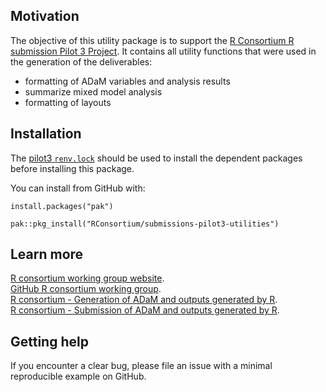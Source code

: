 <!-- badges: start -->

<!-- badges: end -->

## Motivation

The objective of this utility package is to support the [R Consortium R submission Pilot 3 Project](https://rconsortium.github.io/submissions-wg/). It contains all utility functions that were used in the generation of the deliverables:
 - formatting of ADaM variables and analysis results
 - summarize mixed model analysis
 - formatting of layouts
 
## Installation

The [pilot3 `renv.lock`](https://github.com/RConsortium/submissions-pilot3-adam/blob/main/renv.lock) should be used to install the dependent packages before installing this package. 

You can install from GitHub with:

```
install.packages("pak")

pak::pkg_install("RConsortium/submissions-pilot3-utilities")
```

## Learn more

[R consortium working group website](https://rconsortium.github.io/submissions-wg/).  
[GitHub R consortium working group](https://github.com/RConsortium/).  
[R consortium - Generation of ADaM and outputs generated by R](https://github.com/RConsortium/submissions-pilot3-adam/).  
[R consortium - Submission of ADaM and outputs generated by R](https://github.com/RConsortium/submissions-pilot3-adam-to-fda/).

## Getting help

If you encounter a clear bug, please file an issue with a minimal reproducible example on GitHub.
